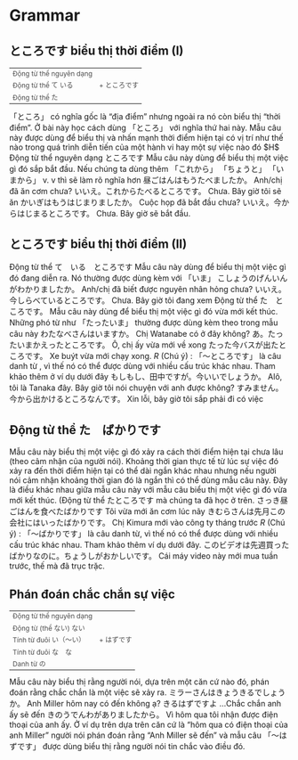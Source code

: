 # Grammar

## ところです biểu thị thời điểm (I)

<table style="width:100%;font-size:12px;color:#4b4b4b;" align="center"><tr><td>Động từ thể nguyên dạng</td> <td></td> </tr> <tr><td>Động từ thể て いる</td> <td>+ ところです</td> </tr> <tr><td>Động từ thể た</td> <td></td> </tr></table>
 「ところ」 có nghĩa gốc là “địa điểm” nhưng ngoài ra nó còn biểu thị “thời điểm”. Ở bài này học cách dùng 「ところ」 với nghĩa thứ hai này. Mẫu câu này được dùng để biểu thị và nhấn mạnh thời điểm hiện tại có vị trí như thế nào trong quá trình diễn tiến của một hành vi hay một sự việc nào đó
$H$ Động từ thể nguyên dạng ところです
 Mẫu câu này dùng để biểu thị một việc gì đó sắp bắt đầu. Nếu chúng ta dùng thêm 「これから」  「ちょうと」  「いまから」 v. v thì sẽ làm rõ nghĩa hơn
 昼ごはんはもうたべましたか。
 Anh/chị đã ăn cơm chưa?
 いいえ。これからたべるところです。
 Chưa. Bây giờ tôi sẽ ăn
 かいぎはもうはじまりましたか。
 Cuộc họp đã bắt đầu chưa?
 いいえ。今からはじまるところです。
 Chưa. Bây giờ sẽ bắt đầu.

## ところです biểu thị thời điểm (II)

 Động từ thể て　いる　ところです
 Mẫu câu này dùng để biểu thị một việc gì đó đang diễn ra. Nó thường được dùng kèm với 「いま」 
 こしょうのげんいんがわかりましたか。
 Anh/chị đã biết được nguyên nhân hỏng chưa?
 いいえ。今しらべているところです。
 Chưa. Bây giờ tôi đang xem
 Động từ thể た　ところです。
 Mẫu câu này dùng để biểu thị một việc gì đó vừa mới kết thúc. Những phó từ như 「たったいま」 thường được dùng kèm theo trong mẫu câu này
 わたなべさんはいますか。
 Chị Watanabe có ở đây không?
 あ。たったいまかえったところです。
 Ô, chị ấy vừa mới về xong
 たった今バスが出たところです。
 Xe buýt vừa mới chạy xong. 
$R$ (Chú ý) : 
 「～ところです」 là câu danh từ , vì thế nó có thể được dùng với nhiều cấu trúc khác nhau. Tham khảo thêm ở ví dụ dưới đây
 もしもし、田中ですが。今いいでしょうか。
 Alô, tôi là Tanaka đây. Bây giờ tôi nói chuyện với anh được không?
 すみません。今から出かけるところなんです。
 Xin lỗi, bây giờ tôi sắp phải đi có việc

## Động từ thể た　ばかりです

 Mẫu câu này biểu thị một việc gì đó xảy ra cách thời điểm hiện tại chưa lâu (theo cảm nhận của người nói). Khoảng thời gian thực tế từ lúc sự việc đó xảy ra đến thời điểm hiện tại có thể dài ngắn khác nhau nhưng nếu người nói cảm nhận khoảng thời gian đó là ngắn thì có thể dùng mẫu câu này. 
 Đây là điều khác nhau giữa mẫu câu này với mẫu câu biểu thị một việc gì đó vừa mới kết thúc. (Động từ thể たところです mà chúng ta đã học ở trên.
 さっき昼ごはんを食べたばかりです
 Tôi vừa mới ăn cơm lúc nãy
 きむらさんは先月この会社にはいったばかりです。
 Chị Kimura mới vào công ty tháng trước
$R$ (Chú ý) : 
 「～ばかりです」 là câu danh từ, vì thế nó có thể được dùng với nhiều cấu trúc khác nhau. 
 Tham khảo thêm ví dụ dưới đây.
 このビデオは先週買ったばかりなのに。ちょうしがおかしいです。
 Cái máy video này mới mua tuần trước, thế mà đã trục trặc. 

## Phán đoán chắc chắn sự việc

 <table style="width:100%;font-size:12px;color:#4b4b4b;" align="center">  <tr>    <td>Động từ thể nguyên dạng</td>    <td></td>  </tr>  <tr>    <td>Động từ (thể ない) ない</td>    <td></td>  </tr>    <tr>    <td>Tính từ đuôi い（～い）</td>    <td> + はずです</td>  </tr> <tr>    <td>Tính từ đuôi な　な</td>    <td></td>  </tr>  <tr>    <td>Danh từ の</td>    <td></td>  </tr></table>
 Mẫu câu này biểu thị rằng người nói, dựa trên một căn cứ nào đó, phán đoán rằng chắc chắn là một việc sẽ xảy ra. 
 ミラーさんはきょうきるでしょうか。
 Anh Miller hôm nay có đến không ạ?
 きるはずですよ
 …Chắc chắn anh ấy sẽ đến
 きのうでんわがありましたから。
 Vì hôm qua tôi nhận được điện thoại của anh ấy. 
 Ở ví dụ trên dựa trên căn cứ là “hôm qua có điện thoại của anh Miller” người nói phán đoán rằng “Anh Miller sẽ đến” và mẫu câu 「～はずです」 được dùng biểu thị rằng người nói tin chắc vào điều đó. 

